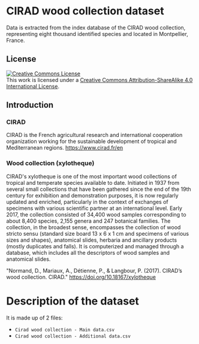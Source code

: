 # CIRAD wood collection dataset


Data is extracted from the index database of the CIRAD wood collection, representing eight thousand identified species and located in Montpellier, France. 
## License
<a rel="license" href="http://creativecommons.org/licenses/by-sa/4.0/"><img alt="Creative Commons License" style="border-width:0" src="https://i.creativecommons.org/l/by-sa/4.0/88x31.png" /></a><br />This work is licensed under a <a rel="license" href="http://creativecommons.org/licenses/by-sa/4.0/">Creative Commons Attribution-ShareAlike 4.0 International License</a>.
## Introduction
### CIRAD
CIRAD is the French agricultural research and international cooperation organization working for the sustainable development of tropical and Mediterranean regions.
https://www.cirad.fr/en
### Wood collection (xylotheque)
CIRAD's xylotheque is one of the most important wood collections of tropical and temperate species available to date. Initiated in 1937 from several small collections that have been gathered since the end of the 19th century for exhibition and demonstration purposes, it is now regularly updated and enriched, particularly in the context of exchanges of specimens with various scientific partner at an international level. Early 2017, the collection consisted of 34,400 wood samples corresponding to about 8,400 species, 2,155 genera and 247 botanical families. The collection, in the broadest sense, encompasses the collection of wood stricto sensu (standard size board 13 x 6 x 1 cm and specimens of various sizes and shapes), anatomical slides, herbaria and ancillary products (mostly duplicates and falls). It is computerized and managed through a database, which includes all the descriptors of wood samples and anatomical slides.

"Normand, D., Mariaux, A., Détienne, P., & Langbour, P. (2017). CIRAD’s wood collection. CIRAD." 
https://doi.org/10.18167/xylotheque
# Description of the dataset
It is made up of 2 files:
* `Cirad wood collection - Main data.csv`
* `Cirad wood collection - Additional data.csv`